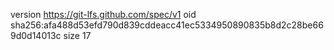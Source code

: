 version https://git-lfs.github.com/spec/v1
oid sha256:afa488d53efd790d839cddeacc41ec5334950890835b8d2c28be669d0d14013c
size 17
